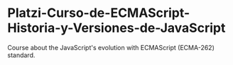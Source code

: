 # Platzi-Curso-de-ECMAScript-Historia-y-Versiones-de-JavaScript
Course about the JavaScript's evolution with ECMAScript (ECMA-262) standard.
